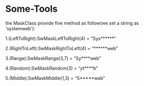 Some-Tools
==========
the MaskClass provide five method as follow(we set a string as 'systemweb'):

1.(LeftToRight):SwMaskLeftToRight(4) =  “Sys******”

2.(RightToLeft):SwMaskRightToLeft(4) = “******web”

3.(Range):SwMaskRange(3,7) =  “Sy****web”

4.(Random):SwMaskRandom(3) = “*y*t****b”

5.(Middle):SwMaskMiddle(1,3) = “S*****web”
